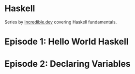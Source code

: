 # Haskell

Series by [Incredible.dev](https://incredible.dev) covering Haskell fundamentals.

# Episode 1: Hello World Haskell

# Episode 2: Declaring Variables

